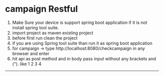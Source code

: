 campaign Restful
===============================

1) Make Sure your device is support spring boot application if it is not install spring tool suite.
2) import project as maven existing project
3) before first run clean the project 
4) if you are using Spring tool suite than run it as spring boot  application
5) for campaign  -> type http://localhost:8080/checkcampaign in any browser and enter
6) hit api as post method and in body pass input without any brackets and (").
like 1 2 3 4

------------------------------------------------------------

